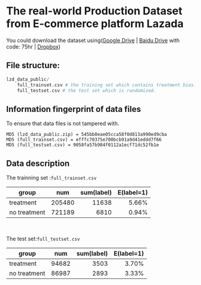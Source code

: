 
# The real-world Production Dataset from E-commerce platform Lazada

You could download the dataset using([Google Drive](https://drive.google.com/file/d/19iSXsbRXJWvuSFHdcLb0Vi9JCP9Fu41s/view?usp=sharing ) | [Baidu Drive](https://pan.baidu.com/s/1CKJvzow7UFGwrdXbkt1mQA) with code: 75hr | [Dropbox](https://www.dropbox.com/s/07r7592h9mfijsb/lzd_data_public.zip?dl=0))


## File structure:

```python
lzd_data_public/
    full_trainset.csv # the training set which contains treatment bias.
    full_testset.csv # the test set which is randomized.
```

## Information fingerprint of data files
To ensure that data files is not tampered with.
```shell
MD5 (lzd_data_public.zip) = 545bb0eae05cca58f0d813a990ed9cba 
MD5 (full_trainset.csv) = efffc70375e700bcb91a9d41eddd7f66
MD5 (full_testset.csv) = 9058fa57b984f0112a1ecf71dc52fb1e
```
## Data description
The trainning set :`full_trainset.csv`

| group        |   num   |     sum(label) |   E(label=1) |
|--------------|:-------:|---------------:|-------------:|
| treatment    | 205480  |          11638 |5.66%|
| no treatment | 721189  |           6810 |0.94%|
  
&nbsp;

The test set:`full_testset.csv`

| group        |   num   |     sum(label) | E(label=1) |
|--------------|:-------:|---------------:|-----------:|
| treatment    | 94682  |          3503 |      3.70%|
| no treatment | 86987  |           2893 |      3.33% |

